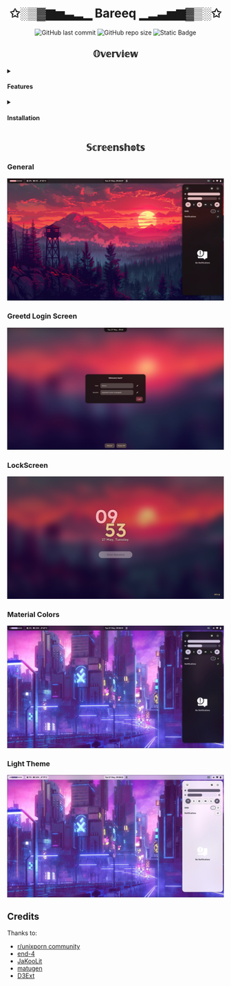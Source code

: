 <div align="center">
    <h1> ✩░▒▓▆▅▃▂▁ Bareeq ▁▂▃▅▆▓▒░✩  </h1>
</div>

<div align="center">

![GitHub last commit](https://img.shields.io/github/last-commit/medanimohamedakram/Dotfiles?style=for-the-badge&color=%23D3BBFD)
![GitHub repo size](https://img.shields.io/github/repo-size/medanimohamedakram/Dotfiles?style=for-the-badge&color=%2380D4D9)
![Static Badge](https://img.shields.io/badge/Issues-Procrastination-procrastination?style=for-the-badge&color=%23FFB4A8)



</div>

<div align="center">




## 𝕆𝕧𝕖𝕣𝕧𝕚𝕖𝕨

</div>

<details>
<summary><h4>Features</h4></summary>
 
  - **Minimal**: Using lightweight software for fast loading and minimal memory footprint.
  - **Uniform**: Trying to acheive the most uniform look whether you use GTK or QT apps.
  - **Autogenerated colors**: Material colors based on wallpaper using matugen.

</details>
<details>
<summary><h4>Installation</h4></summary>
  
  You can check the dependencies file to see what should be installed but there is some needed software for the whole setup to work properly, start with this: 

    paru -S uwsm dotter-rs-bin fish nushell base-devel greetd greetd-regreet starship waybar swaync swww ripgrep xdg-terminal-exec

  then install [adw-gtk-theme](https://github.com/lassekongo83/adw-gtk3) manually in `~/.local/share/themes` then enter nushell with `nu` then run this:

    ls ~/.local/share/themes/adw-gtk3/gtk-3.0/*.css | each { |file|
        $"\n@import \"($env.XDG_CACHE_HOME)/colors/gtk/colors.css\";" | save --append $file.name
    }
    ls ~/.local/share/themes/adw-gtk3-dark/gtk-3.0/*.css | each { |file|
      $"\n@import \"($env.XDG_CACHE_HOME)/colors/gtk/colors.css\";" | save --append $file.name
    }

This should be whole pre-setup.

**Do backup to your config**

Now just clone the repo if you didn't already the `cd` to the file then run:
    dotter -fy deploy

🎉🎊Voila!!!🎉🎊

Check the `hypr/modules/autostart.conf` file and setup the desired systemd services.

Restart the session with uwsm mode.
</details>
 
 <div align="center">

## 𝕊𝕔𝕣𝕖𝕖𝕟𝕤𝕙𝕠𝕥𝕤

</div>

### General
![image](https://github.com/medanimohamedakram/Dotfiles/blob/main/screenshots/general.jpeg?raw=true)

### Greetd Login Screen
![image](https://github.com/medanimohamedakram/Dotfiles/blob/main/screenshots/greetd.jpeg?raw=true)

### LockScreen
![image](https://github.com/medanimohamedakram/Dotfiles/blob/main/screenshots/hyprlock.png?raw=true)

### Material Colors
![image](https://github.com/medanimohamedakram/Dotfiles/blob/main/screenshots/color_switch.jpeg?raw=true)

### Light Theme
![image](https://github.com/medanimohamedakram/Dotfiles/blob/main/screenshots/general_light_theme.jpeg?raw=true)


## Credits

Thanks to:

- [r/unixporn community](https://www.reddit.com/r/unixporn/)
- [end-4](https://github.com/end-4/dots-hyprland)
- [JaKooLit](https://github.com/JaKooLit/Hyprland-Dots)
- [matugen](https://github.com/InioX/matugen)
- [D3Ext](https://github.com/D3Ext/aesthetic-wallpapers)


